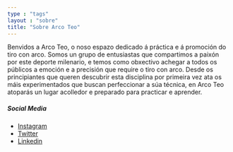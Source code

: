```yaml
---
type : "tags"
layout : "sobre"
title: "Sobre Arco Teo"
---
```


Benvidos a Arco Teo, o noso espazo dedicado á práctica e á promoción do tiro con arco. Somos un grupo de entusiastas que compartimos a paixón por este deporte milenario, e temos como obxectivo achegar a todos os públicos a emoción e a precisión que require o tiro con arco. Desde os principiantes que queren descubrir esta disciplina por primeira vez ata os máis experimentados que buscan perfeccionar a súa técnica, en Arco Teo atoparás un lugar acolledor e preparado para practicar e aprender.



##### Social Media
- [Instagram](https://www.instagram.com/binovarghese_)
- [Twitter](https://twitter.com/binovarghese_)
- [Linkedin](https://linkedin.com/in/binovarghese-)
 